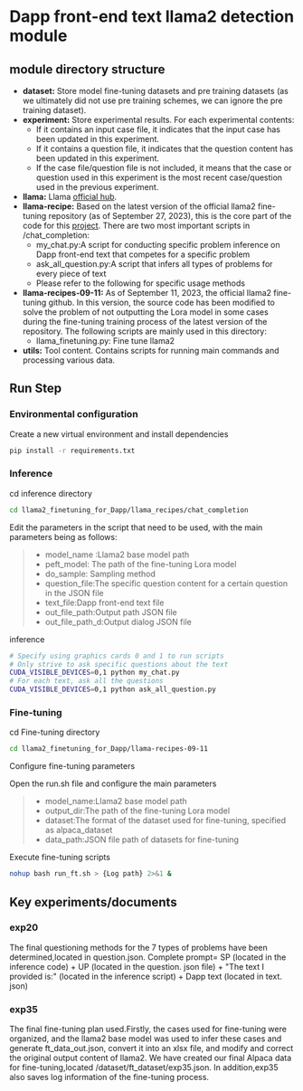 # Dapp front-end text llama2 detection module

## module directory structure

- **dataset:** Store model fine-tuning datasets and pre training datasets (as we ultimately did not use pre training schemes, we can ignore the pre training dataset).
- **experiment:** Store experimental results. For each experimental contents:
  - If it contains an input case file, it indicates that the input case has been updated in this experiment.
  - If it contains a question file, it indicates that the question content has been updated in this experiment.
  - If the case file/question file is not included, it means that the case or question used in this experiment is the most recent case/question used in the previous experiment.
- **llama:** Llama [official hub](https://github.com/facebookresearch/llama).
- **llama-recipe:** Based on the latest version of the official llama2 fine-tuning repository (as of September 27, 2023), this is the core part of the code for this [project](https://github.com/facebookresearch/llama-recipes). There are two most important scripts in /chat_completion:
  - my_chat.py:A script for conducting specific problem inference on Dapp front-end text that competes for a specific problem
  - ask_all_question.py:A script that infers all types of problems for every piece of text
  - Please refer to the following for specific usage methods
- **llama-recipes-09-11:** As of September 11, 2023, the official llama2 fine-tuning github. In this version, the source code has been modified to solve the problem of not outputting the Lora model in some cases during the fine-tuning training process of the latest version of the repository. The following scripts are mainly used in this directory:
  - llama_finetuning.py: Fine tune llama2
- **utils:** Tool content. Contains scripts for running main commands and processing various data.

## Run Step

### Environmental configuration

Create a new virtual environment and install dependencies

```bash
pip install -r requirements.txt
```

### Inference

cd inference directory

```bash
cd llama2_finetuning_for_Dapp/llama_recipes/chat_completion
```

Edit the parameters in the script that need to be used, with the main parameters being as follows:
>
> - model_name :Llama2 base model path
> - peft_model: The path of the fine-tuning Lora model
> - do_sample: Sampling method
> - question_file:The specific question content for a certain question in the JSON file
> - text_file:Dapp front-end text file
> - out_file_path:Output path JSON file
> - out_file_path_d:Output dialog JSON file

inference

```bash
# Specify using graphics cards 0 and 1 to run scripts
# Only strive to ask specific questions about the text
CUDA_VISIBLE_DEVICES=0,1 python my_chat.py
# For each text, ask all the questions
CUDA_VISIBLE_DEVICES=0,1 python ask_all_question.py
```

### Fine-tuning

cd Fine-tuning directory

```bash
cd llama2_finetuning_for_Dapp/llama-recipes-09-11
```

Configure fine-tuning parameters

Open the run.sh file and configure the main parameters

> - model_name:Llama2 base model path
> - output_dir:The path of the fine-tuning Lora model
> - dataset:The format of the dataset used for fine-tuning, specified as alpaca_dataset
> - data_path:JSON file path of datasets for fine-tuning

Execute fine-tuning scripts

```bash
nohup bash run_ft.sh > {Log path} 2>&1 &
```

## Key experiments/documents

### exp20

The final questioning methods for the 7 types of problems have been determined,located in question.json. Complete prompt= SP (located in the inference code) + UP (located in the question. json file) + "The text I provided is:" (located in the inference script) + Dapp text (located in text. json)

### exp35

The final fine-tuning plan used.Firstly, the cases used for fine-tuning were organized, and the llama2 base model was used to infer these cases and generate ft_data_out.json, convert it into an xlsx file, and modify and correct the original output content of llama2. We have created our final Alpaca data for fine-tuning,located /dataset/ft_dataset/exp35.json. In addition,exp35 also saves log information of the fine-tuning process.
